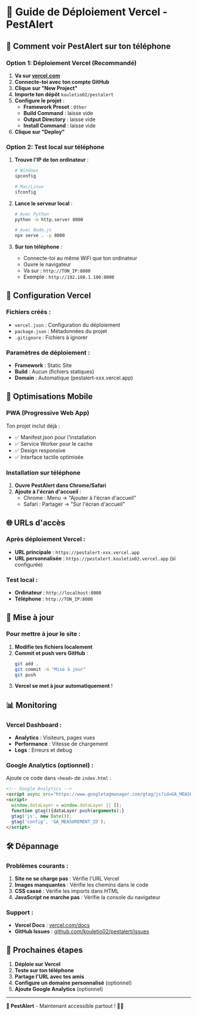 # 🚀 Guide de Déploiement Vercel - PestAlert

## 📱 Comment voir PestAlert sur ton téléphone

### Option 1: Déploiement Vercel (Recommandé)

1. **Va sur [vercel.com](https://vercel.com)**
2. **Connecte-toi avec ton compte GitHub**
3. **Clique sur "New Project"**
4. **Importe ton dépôt** `kouletio02/pestalert`
5. **Configure le projet** :
   - **Framework Preset** : `Other`
   - **Build Command** : laisse vide
   - **Output Directory** : laisse vide
   - **Install Command** : laisse vide
6. **Clique sur "Deploy"**

### Option 2: Test local sur téléphone

1. **Trouve l'IP de ton ordinateur** :
   ```bash
   # Windows
   ipconfig
   
   # Mac/Linux
   ifconfig
   ```

2. **Lance le serveur local** :
   ```bash
   # Avec Python
   python -m http.server 8000
   
   # Avec Node.js
   npx serve . -p 8000
   ```

3. **Sur ton téléphone** :
   - Connecte-toi au même WiFi que ton ordinateur
   - Ouvre le navigateur
   - Va sur : `http://TON_IP:8000`
   - Exemple : `http://192.168.1.100:8000`

## 🔧 Configuration Vercel

### Fichiers créés :
- `vercel.json` : Configuration du déploiement
- `package.json` : Métadonnées du projet
- `.gitignore` : Fichiers à ignorer

### Paramètres de déploiement :
- **Framework** : Static Site
- **Build** : Aucun (fichiers statiques)
- **Domain** : Automatique (pestalert-xxx.vercel.app)

## 📱 Optimisations Mobile

### PWA (Progressive Web App)
Ton projet inclut déjà :
- ✅ Manifest.json pour l'installation
- ✅ Service Worker pour le cache
- ✅ Design responsive
- ✅ Interface tactile optimisée

### Installation sur téléphone
1. **Ouvre PestAlert dans Chrome/Safari**
2. **Ajoute à l'écran d'accueil** :
   - Chrome : Menu → "Ajouter à l'écran d'accueil"
   - Safari : Partager → "Sur l'écran d'accueil"

## 🌐 URLs d'accès

### Après déploiement Vercel :
- **URL principale** : `https://pestalert-xxx.vercel.app`
- **URL personnalisée** : `https://pestalert.kouletio02.vercel.app` (si configurée)

### Test local :
- **Ordinateur** : `http://localhost:8000`
- **Téléphone** : `http://TON_IP:8000`

## 🔄 Mise à jour

### Pour mettre à jour le site :
1. **Modifie tes fichiers localement**
2. **Commit et push vers GitHub** :
   ```bash
   git add .
   git commit -m "Mise à jour"
   git push
   ```
3. **Vercel se met à jour automatiquement** !

## 📊 Monitoring

### Vercel Dashboard :
- **Analytics** : Visiteurs, pages vues
- **Performance** : Vitesse de chargement
- **Logs** : Erreurs et debug

### Google Analytics (optionnel) :
Ajoute ce code dans `<head>` de `index.html` :
```html
<!-- Google Analytics -->
<script async src="https://www.googletagmanager.com/gtag/js?id=GA_MEASUREMENT_ID"></script>
<script>
  window.dataLayer = window.dataLayer || [];
  function gtag(){dataLayer.push(arguments);}
  gtag('js', new Date());
  gtag('config', 'GA_MEASUREMENT_ID');
</script>
```

## 🛠️ Dépannage

### Problèmes courants :
1. **Site ne se charge pas** : Vérifie l'URL Vercel
2. **Images manquantes** : Vérifie les chemins dans le code
3. **CSS cassé** : Vérifie les imports dans HTML
4. **JavaScript ne marche pas** : Vérifie la console du navigateur

### Support :
- **Vercel Docs** : [vercel.com/docs](https://vercel.com/docs)
- **GitHub Issues** : [github.com/kouletio02/pestalert/issues](https://github.com/kouletio02/pestalert/issues)

## 🎯 Prochaines étapes

1. **Déploie sur Vercel**
2. **Teste sur ton téléphone**
3. **Partage l'URL avec tes amis**
4. **Configure un domaine personnalisé** (optionnel)
5. **Ajoute Google Analytics** (optionnel)

---

**🐛 PestAlert** - Maintenant accessible partout ! 📱✨ 